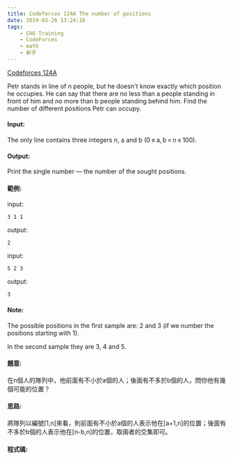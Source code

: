 ```yaml
---
title: Codeforces 124A The number of positions
date: 2019-03-26 13:24:16
tags:
    - CHU Training
    - CodeForces
    - math
    - 新手
---
```

[Codeforces 124A](https://codeforces.com/problemset/problem/124/A)
<!-- more -->
Petr stands in line of n people, but he doesn't know exactly which position he occupies. He can say that there are no less than a people standing in front of him and no more than b people standing behind him. Find the number of different positions Petr can occupy.

#### Input:
The only line contains three integers n, a and b (0 ≤ a, b < n ≤ 100).

#### Output:
Print the single number — the number of the sought positions.

#### 範例:
input:
```
3 1 1
```
output:
```
2
```
input:
```
5 2 3
```
output:
```
3
```

#### Note:
The possible positions in the first sample are: 2 and 3 (if we number the positions starting with 1).

In the second sample they are 3, 4 and 5.

#### 題意:
在n個人的隊列中，他前面有不小於a個的人；後面有不多於b個的人，問你他有幾個可能的位置？

#### 思路:
將隊列以編號[1,n]來看，則前面有不小於a個的人表示他在[a+1,n]的位置；後面有不多於b個的人表示他在[n-b,n]的位置，取兩者的交集即可。

#### 程式碼:
<script src="https://gist.github.com/Daviswww/7d368f649a7201e7031fea98970cb0bf.js"></script>

